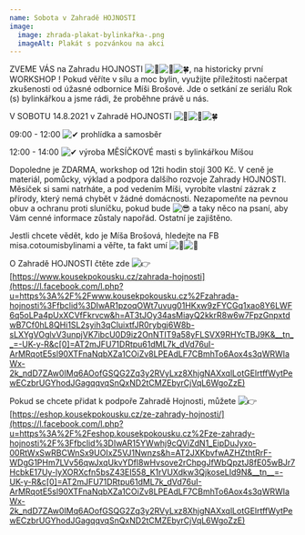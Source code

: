 ```yaml
---
name: Sobota v Zahradě HOJNOSTI
image:
  image: zhrada-plakat-bylinkařka-.png
  imageAlt: Plakát s pozvánkou na akci
---
```

ZVEME VÁS na Zahradu HOJNOSTI ![💚](https://static.xx.fbcdn.net/images/emoji.php/v9/t94/1/16/1f49a.png)![🌼](https://static.xx.fbcdn.net/images/emoji.php/v9/t9b/1/16/1f33c.png)![🍀](https://static.xx.fbcdn.net/images/emoji.php/v9/t87/1/16/1f340.png), na historicky první WORKSHOP ! Pokud věříte v sílu a moc bylin, využijte příležitosti načerpat zkušenosti od úžasné odbornice Míši Brošové. Jde o setkání ze seriálu Rok (s) bylinkářkou a jsme rádi, že proběhne právě u nás.

V SOBOTU 14.8.2021 v Zahradě HOJNOSTI ![💚](https://static.xx.fbcdn.net/images/emoji.php/v9/t94/1/16/1f49a.png)![🌼](https://static.xx.fbcdn.net/images/emoji.php/v9/t9b/1/16/1f33c.png)![🍀](https://static.xx.fbcdn.net/images/emoji.php/v9/t87/1/16/1f340.png)

09:00 - 12:00 ![✔](https://static.xx.fbcdn.net/images/emoji.php/v9/t51/1/16/2714.png) prohlídka a samosběr

12:00 - 14:00 ![✔](https://static.xx.fbcdn.net/images/emoji.php/v9/t51/1/16/2714.png) výroba MĚSÍČKOVÉ masti s bylinkářkou Míšou

Dopoledne je ZDARMA, workshop od 12ti hodin stojí 300 Kč. V ceně je materiál, pomůcky, výklad a podpora dalšího rozvoje Zahrady HOJNOSTI. Měsíček si sami natrháte, a pod vedením Míši, vyrobíte vlastní zázrak z přírody, který nemá chybět v žádné domácnosti. Nezapomeňte na pevnou obuv a ochranu proti sluníčku, pokud bude ![😎](https://static.xx.fbcdn.net/images/emoji.php/v9/t83/1/16/1f60e.png) a taky něco na psaní, aby Vám cenné informace zůstaly napořád. Ostatní je zajištěno.

Jestli chcete vědět, kdo je Míša Brošová, hledejte na FB misa.cotoumisbylinami a věřte, ta fakt umí ![🌿](https://static.xx.fbcdn.net/images/emoji.php/v9/t1e/1/16/1f33f.png)![👏](https://static.xx.fbcdn.net/images/emoji.php/v9/tfe/1/16/1f44f.png)

O Zahradě HOJNOSTI čtěte zde ![👉](https://static.xx.fbcdn.net/images/emoji.php/v9/t51/1/16/1f449.png) [https://www.kousekpokousku.cz/zahrada-hojnosti](https://l.facebook.com/l.php?u=https%3A%2F%2Fwww.kousekpokousku.cz%2Fzahrada-hojnosti%3Ffbclid%3DIwAR1pzoqOWt7uvug01HKxw9zFYCGq1xao8Y6LWF6q5oLPa4pUxXCVfFkrvcw&h=AT3tJOy34asMiayQ2kkrR8w6w7FpzGnpxtdwB7Cf0hL8QHi1SL2syih3qCluixtfJR0rybgj6W8b-sLXYgVOglvV3unpjVK7ibcU0D9iz2OnNTIT9a58yFLSVX9RHYcTBJ9K&__tn__=-UK-y-R&c[0]=AT2mJFU71DRtpu61dML7k_dVd76uI-ArMRqotE5sl90XTFnaNqbXZa1COiZv8LPEAdLF7CBmhTo6Aox4s3qWRWIaWx-2k_ndD7ZAw0IMq6AOofGSQG2Zq3y2RVyLxz8XhjgNAXxqlLotGElrtffWytPewECzbrUGYhodJGagqqvqSnQxND2tCMZEbyrCjVqL6WgoZzE)

Pokud se chcete přidat k podpoře Zahradě Hojnosti, můžete ![👉](https://static.xx.fbcdn.net/images/emoji.php/v9/t51/1/16/1f449.png) [https://eshop.kousekpokousku.cz/ze-zahrady-hojnosti/](https://l.facebook.com/l.php?u=https%3A%2F%2Feshop.kousekpokousku.cz%2Fze-zahrady-hojnosti%2F%3Ffbclid%3DIwAR15YWwhj9cQViZdN1_EipDuJyxo-00RtWxSwRBCWnSx9UOIxZ5VJ1Nwnzs&h=AT2JXKbvfwAZHZthtRrF-WDgG1PHm7LVv56qwJxqUkvYDfl8wHvsove2rChpgJfWbQpztJ8fE05wBJr7HcbkE17Uy-lyXORXcfn5bsZ43EI558_K1rVUXdkw3QjkoseLId9N&__tn__=-UK-y-R&c[0]=AT2mJFU71DRtpu61dML7k_dVd76uI-ArMRqotE5sl90XTFnaNqbXZa1COiZv8LPEAdLF7CBmhTo6Aox4s3qWRWIaWx-2k_ndD7ZAw0IMq6AOofGSQG2Zq3y2RVyLxz8XhjgNAXxqlLotGElrtffWytPewECzbrUGYhodJGagqqvqSnQxND2tCMZEbyrCjVqL6WgoZzE)